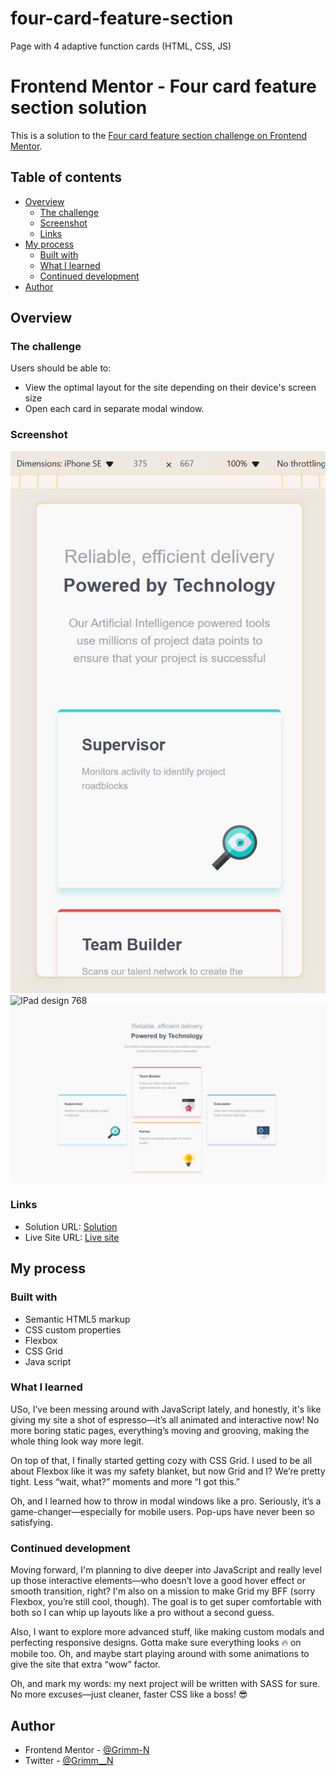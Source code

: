 # four-card-feature-section
Page with 4 adaptive function cards (HTML, CSS, JS)

# Frontend Mentor - Four card feature section solution

This is a solution to the [Four card feature section challenge on Frontend Mentor](https://www.frontendmentor.io/challenges/four-card-feature-section-weK1eFYK). 

## Table of contents

- [Overview](#overview)
  - [The challenge](#the-challenge)
  - [Screenshot](#screenshot)
  - [Links](#links)
- [My process](#my-process)
  - [Built with](#built-with)
  - [What I learned](#what-i-learned)
  - [Continued development](#continued-development)
- [Author](#author)


## Overview

### The challenge

Users should be able to:

- View the optimal layout for the site depending on their device's screen size
- Open each card in separate modal window.

### Screenshot

![Mobile design 375](./screenshots/mob-375x675.png)
![IPad design 768](./screenshots/ipad-768x1024)
![Web design](./screenshots/web.png)

### Links

- Solution URL: [Solution](https://www.frontendmentor.io/solutions/page-with-4-adaptive-function-cards-html-css-js-6hgmh-BG4r)
- Live Site URL: [Live site](https://grimm-n.github.io/four-card-feature-section/)

## My process

### Built with

- Semantic HTML5 markup
- CSS custom properties
- Flexbox
- CSS Grid
- Java script

### What I learned

USo, I’ve been messing around with JavaScript lately, and honestly, it's like giving my site a shot of espresso—it’s all animated and interactive now! No more boring static pages, everything’s moving and grooving, making the whole thing look way more legit.

On top of that, I finally started getting cozy with CSS Grid. I used to be all about Flexbox like it was my safety blanket, but now Grid and I? We’re pretty tight. Less “wait, what?” moments and more “I got this.”

Oh, and I learned how to throw in modal windows like a pro. Seriously, it’s a game-changer—especially for mobile users. Pop-ups have never been so satisfying.

### Continued development

Moving forward, I'm planning to dive deeper into JavaScript and really level up those interactive elements—who doesn’t love a good hover effect or smooth transition, right? I'm also on a mission to make Grid my BFF (sorry Flexbox, you’re still cool, though). The goal is to get super comfortable with both so I can whip up layouts like a pro without a second guess.

Also, I want to explore more advanced stuff, like making custom modals and perfecting responsive designs. Gotta make sure everything looks 🔥 on mobile too. Oh, and maybe start playing around with some animations to give the site that extra “wow” factor.

Oh, and mark my words: my next project will be written with SASS for sure. No more excuses—just cleaner, faster CSS like a boss! 😎

## Author
- Frontend Mentor - [@Grimm-N](https://www.frontendmentor.io/profile/Grimm-N)
- Twitter - [@Grimm__N](https://x.com/Grimm__N)
